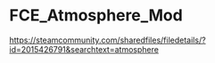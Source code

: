 # FCE_Atmosphere_Mod
https://steamcommunity.com/sharedfiles/filedetails/?id=2015426791&searchtext=atmosphere
